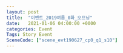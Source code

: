 ```yaml
---
layout: post
title:  "이벤트_2019여름_0화_오프닝"
date:   2021-01-06 04:00:00 +0000
categories: Event
Tags: Story Event
SceneCode: ["scene_evt190627_cp0_q1_s10"]
---
```

